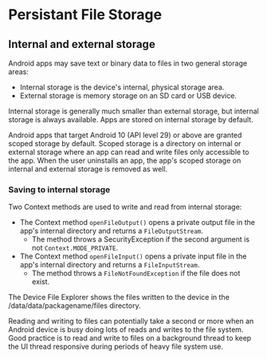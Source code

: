 # Persistant File Storage

## Internal and external storage

Android apps may save text or binary data to files in two general storage areas:

- Internal storage is the device's internal, physical storage area.
- External storage is memory storage on an SD card or USB device.

Internal storage is generally much smaller than external storage, but internal storage is always available. Apps are stored on internal storage by default.

Android apps that target Android 10 (API level 29) or above are granted scoped storage by default. Scoped storage is a directory on internal or external storage where an app can read and write files only accessible to the app. When the user uninstalls an app, the app's scoped storage on internal and external storage is removed as well.

### Saving to internal storage

Two Context methods are used to write and read from internal storage:

- The Context method `openFileOutput()` opens a private output file in the app's internal directory and returns a `FileOutputStream`.
  - The method throws a SecurityException if the second argument is not `Context.MODE_PRIVATE`.
- The Context method `openFileInput()` opens a private input file in the app's internal directory and returns a `FileInputStream`.
  - The method throws a `FileNotFoundException` if the file does not exist.

The Device File Explorer shows the files written to the device in the /data/data/packagename/files directory.

Reading and writing to files can potentially take a second or more when an Android device is busy doing lots of reads and writes to the file system. Good practice is to read and write to files on a background thread to keep the UI thread responsive during periods of heavy file system use.
